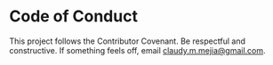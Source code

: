 # Code of Conduct
This project follows the Contributor Covenant. Be respectful and constructive.
If something feels off, email claudy.m.mejia@gmail.com.
